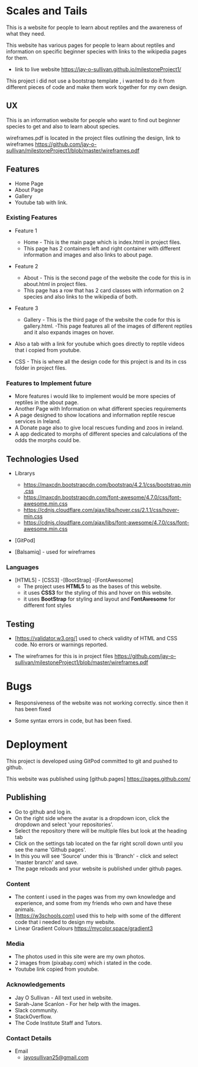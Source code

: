 # Scales and Tails


This is a website for people to learn about reptiles and the awareness of what they need.

This website has various pages for people to learn about reptiles and information on specific beginner species with links to the wikipedia pages for them.

- link to live website  https://jay-o-sullivan.github.io/milestoneProject1/
 

 This project i did not use a bootstrap template , i wanted to do it from different pieces of code and make them work together for my own design.
 
## UX
 
This is an information website for people who want to find out beginner species to get and also to learn about species.

wireframes.pdf is located in the project files outlining the design, link to wireframes https://github.com/jay-o-sullivan/milestoneProject1/blob/master/wireframes.pdf



## Features

- Home Page
- About Page
- Gallery
- Youtube tab with link.


### Existing Features

- Feature 1 
  - Home - This is the main page which is index.html in project files.
  - This page has 2 containers left and right container with different information and images and also links to about page.

- Feature 2 
  - About - This is the second page of the website the code for this is in about.html in project files.
  - This page has a row that has 2 card classes with information on 2 species and also links to the wikipedia of both.

- Feature 3 
   - Gallery - This is the third page of the website the code for this is gallery.html.
   -This page features all of the images of different reptiles and it also expands images on hover. 

- Also a tab with a link for youtube which goes directly to reptile videos that i copied from youtube.

- CSS - This is where all the design code for this project is and its in css folder in project files.


### Features to Implement future

- More features i would like to implement would be more species of reptiles in the about page.
- Another Page with Information on what different species requirements
- A page designed to show locations and information reptile rescue services in Ireland.
- A Donate page also to give local rescues funding and zoos in ireland.
- A app dedicated to morphs of different species and calculations of the odds the morphs could be.

## Technologies Used

- Librarys 
   - https://maxcdn.bootstrapcdn.com/bootstrap/4.2.1/css/bootstrap.min.css
   - https://maxcdn.bootstrapcdn.com/font-awesome/4.7.0/css/font-awesome.min.css
   - https://cdnjs.cloudflare.com/ajax/libs/hover.css/2.1.1/css/hover-min.css  
   - https://cdnjs.cloudflare.com/ajax/libs/font-awesome/4.7.0/css/font-awesome.min.css
   
  
  
- [GitPod] 
- [Balsamiq] - used for wireframes 
  
  
  
 ### Languages 
 
  - [HTML5] - [CSS3]  -[BootStrap]  -[FontAwesome]
       - The project uses **HTML5** to as the bases of this website.
       - it uses **CSS3** for the styling of this and hover on this website.
       - it uses **BootStrap** for styling and layout and **FontAwesome** for different font styles





## Testing

- [https://validator.w3.org/]  used to check validity of HTML and CSS code. No errors or warnings reported.

- The wireframes for this is in project files  https://github.com/jay-o-sullivan/milestoneProject1/blob/master/wireframes.pdf


# Bugs 

- Responsiveness of the website was not working correctly. since then it has been fixed

- Some syntax errors in code, but has been fixed.



# Deployment

This project is developed using GitPod committed to git and pushed to github.

This website was published using [github.pages] https://pages.github.com/



## Publishing

- Go to github and log in.
- On the right side where the avatar is a dropdown icon, click the dropdown and select 'your repositories'.
- Select the repository there will be multiple files but look at the heading tab
- Click on the settings tab located on the far right scroll down until you see the name 'Github pages'.
- In this you will see 'Source' under this is 'Branch' - click and select 'master branch' and save.
- The page reloads and your website is published under github pages.




### Content

- The content i used in the pages was from my own knowledge and experience, and some from my friends who own and have these animals.
- [https://w3schools.com] used this to help with some of the different code that i needed to design my website.
- Linear Gradient Colours https://mycolor.space/gradient3





### Media

- The photos used in this site were are my own photos. 
- 2 images from (pixabay.com) which i stated in the code.
- Youtube link copied from youtube. 




### Acknowledgements

- Jay O Sullivan - All text used in website.
- Sarah-Jane Scanlon - For her help with the images.
- Slack community.
- StackOverflow.
- The Code Institute Staff and Tutors.

### Contact Details

- Email 
  - jayosullivan25@gmail.com
